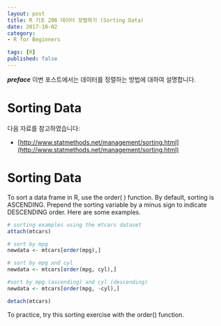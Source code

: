 ```yaml
---
layout: post  
title: R 기초 206 데이터 정렬하기 (Sorting Data)  
date: 2017-10-02  
category:
- R for Beginners  

tags: [R]  
published: false  
---
```


***preface*** 이번 포스트에서는 데이터를 정렬하는 방법에 대하여 설명합니다.

# Sorting Data

다음 자료를 참고하였습니다:  
- [http://www.statmethods.net/management/sorting.html](http://www.statmethods.net/management/sorting.html)

# Sorting Data

To sort a data frame in R, use the order( ) function. By default, sorting is ASCENDING. Prepend the sorting variable by a minus sign to indicate DESCENDING order. Here are some examples.

```r
# sorting examples using the mtcars dataset
attach(mtcars)

# sort by mpg
newdata <- mtcars[order(mpg),]

# sort by mpg and cyl
newdata <- mtcars[order(mpg, cyl),]

#sort by mpg (ascending) and cyl (descending)
newdata <- mtcars[order(mpg, -cyl),]

detach(mtcars)
```

To practice, try this sorting exercise  with the order() function.

